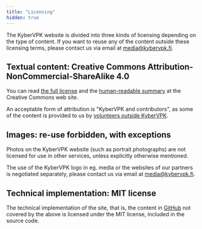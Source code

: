 ```yaml
---
title: "Licensing"
hidden: true
---
```


The KyberVPK website is divided into three kinds of licensing depending on the type of content. If you want to reuse any of the content outside these licensing terms, please contact us via email at [media@kybervpk.fi](mailto:media@kybervpk.fi).

## Textual content: Creative Commons Attribution-NonCommercial-ShareAlike 4.0

You can read [the full license](https://creativecommons.org/licenses/by-nc-sa/4.0/legalcode) and the [human-readable summary](https://creativecommons.org/licenses/by-nc-sa/4.0/deed) at the Creative Commons web site.

An acceptable form of attribution is "KyberVPK and contributors", as some of the content is provided to us by [volunteers outside KyberVPK](https://github.com/kybervpk/website/graphs/contributors).

## Images: re-use forbidden, with exceptions

Photos on the KyberVPK website (such as portrait photographs) are not licensed for use in other services, unless explicitly otherwise mentioned.

The use of the KyberVPK logo in eg. media or the websites of our partners is negotiated separately, please contact us via email at [media@kybervpk.fi](mailto:media@kybervpk.fi).

## Technical implementation: MIT license

The technical implementation of the site, that is, the content in [GitHub](https://github.com/kybervpk/website) not covered by the above is licensed under the MIT license, included in the source code.
